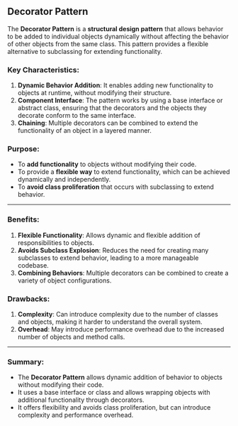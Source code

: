 ## **Decorator Pattern**

The **Decorator Pattern** is a **structural design pattern** that allows behavior to be added to individual objects dynamically without affecting the behavior of other objects from the same class. This pattern provides a flexible alternative to subclassing for extending functionality.

### Key Characteristics:

1. **Dynamic Behavior Addition**: It enables adding new functionality to objects at runtime, without modifying their structure.
2. **Component Interface**: The pattern works by using a base interface or abstract class, ensuring that the decorators and the objects they decorate conform to the same interface.
3. **Chaining**: Multiple decorators can be combined to extend the functionality of an object in a layered manner.

### Purpose:

- To **add functionality** to objects without modifying their code.
- To provide a **flexible way** to extend functionality, which can be achieved dynamically and independently.
- To **avoid class proliferation** that occurs with subclassing to extend behavior.

---

### Benefits:

1. **Flexible Functionality**: Allows dynamic and flexible addition of responsibilities to objects.
2. **Avoids Subclass Explosion**: Reduces the need for creating many subclasses to extend behavior, leading to a more manageable codebase.
3. **Combining Behaviors**: Multiple decorators can be combined to create a variety of object configurations.

### Drawbacks:

1. **Complexity**: Can introduce complexity due to the number of classes and objects, making it harder to understand the overall system.
2. **Overhead**: May introduce performance overhead due to the increased number of objects and method calls.

---

### Summary:

- The **Decorator Pattern** allows dynamic addition of behavior to objects without modifying their code.
- It uses a base interface or class and allows wrapping objects with additional functionality through decorators.
- It offers flexibility and avoids class proliferation, but can introduce complexity and performance overhead.